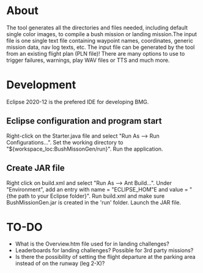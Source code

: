 # About

The tool generates all the directories and files needed, including default single color images, to compile a bush mission or landing mission.The input file is one single text file containing waypoint names, coordinates, generic mission data, nav log texts, etc. The input file can be generated by the tool from an existing flight plan (PLN file)! There are many options to use to trigger failures, warnings, play WAV files or TTS and much more.

# Development

Eclipse 2020-12 is the prefered IDE for developing BMG.

## Eclipse configuration and program start

Right-click on the Starter.java file and select "Run As --> Run Configurations...".
Set the working directory to "${workspace_loc:BushMissonGen/run}".
Run the application.

## Create JAR file

Right click on build.xml and select "Run As --> Ant Build...".
Under "Environment", add an entry with name = "ECLIPSE_HOM"E and value = "{the path to your Eclipse folder}".
Run build.xml and make sure BushMissionGen.jar is created in the 'run' folder.
Launch the JAR file.

# TO-DO

- What is the Overview.htm file used for in landing challenges?
- Leaderboards for landing challenges? Possible for 3rd party missions?
- Is there the possibility of setting the flight departure at the parking area instead of on the runway (leg 2-X)?
